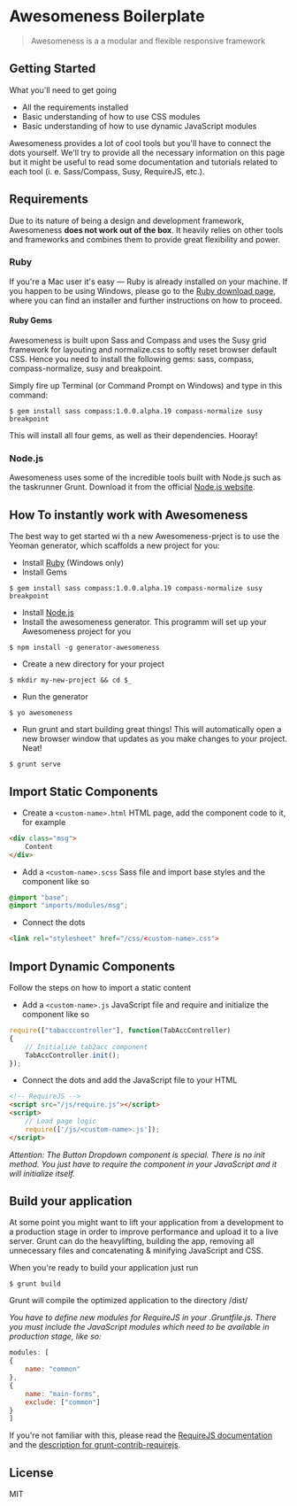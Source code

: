 # Awesomeness Boilerplate

> Awesomeness is a a modular and flexible responsive framework 

## Getting Started

What you'll need to get going

* All the requirements installed
* Basic understanding of how to use CSS modules
* Basic understanding of how to use dynamic JavaScript modules

Awesomeness provides a lot of cool tools but you'll have to connect the dots yourself. We'll try to provide all the necessary information on this page but it might be useful to read some documentation and tutorials related to each tool (i. e. Sass/Compass, Susy, RequireJS, etc.).

## Requirements

Due to its nature of being a design and development framework, Awesomeness **does not work out of the box**. It heavily relies on other tools and frameworks and combines them to provide great flexibility and power.

### Ruby

If you're a Mac user it's easy — Ruby is already installed on your machine. If you happen to be using Windows, please go to the [Ruby download page](http://rubyinstaller.org/), where you can find an installer and further instructions on how to proceed.

#### Ruby Gems

Awesomeness is built upon Sass and Compass and uses the Susy grid framework for layouting and normalize.css to softly reset browser default CSS. Hence you need to install the following gems: sass, compass, compass-normalize, susy and breakpoint.

Simply fire up Terminal (or Command Prompt on Windows) and type in this command:

```shell
$ gem install sass compass:1.0.0.alpha.19 compass-normalize susy breakpoint
```
This will install all four gems, as well as their dependencies. Hooray!

### Node.js

Awesomeness uses some of the incredible tools built with Node.js such as the taskrunner Grunt. Download it from the official [Node.js website](http://nodejs.org/).

## How To instantly work with Awesomeness

The best way to get started wi th a new Awesomeness-prject is to use the Yeoman generator, which scaffolds a new project for you:

- Install [Ruby](http://rubyinstaller.org) (Windows only)
- Install Gems
```shell
$ gem install sass compass:1.0.0.alpha.19 compass-normalize susy breakpoint
```
- Install [Node.js](http://nodejs.org/)
- Install the awesomeness generator. This programm will set up your Awesomeness project for you
```shell
$ npm install -g generator-awesomeness
```
- Create a new directory for your project
```shell
$ mkdir my-new-project && cd $_
```
- Run the generator
```shell
$ yo awesomeness
```
- Run grunt and start building great things! This will automatically open a new browser window that updates as you make changes to your project. Neat!
```shell
$ grunt serve
```

## Import Static Components

- Create a `<custom-name>.html` HTML page, add the component code to it, for example
```html
<div class="msg">
	Content
</div>
```
- Add a `<custom-name>.scss` Sass file and import base styles and the component like so
```css
@import "base";
@import "imports/modules/msg";
```
- Connect the dots
```html
<link rel="stylesheet" href="/css/<custom-name>.css">
```

## Import Dynamic Components

Follow the steps on how to import a static content
- Add a `<custom-name>.js` JavaScript file and require and initialize the component like so
```javascript
require(["tabacccontroller"], function(TabAccController)
{
	// Initialize tab2acc component
	TabAccController.init();
});
```

- Connect the dots and add the JavaScript file to your HTML
```html
<!-- RequireJS -->
<script src="/js/require.js"></script>
<script>
	// Load page logic
	require(['/js/<custom-name>.js']);
</script>
```

*Attention: The Button Dropdown component is special. There is no init method. You just have to require the component in your JavaScript and it will initialize itself.*

## Build your application

At some point you might want to lift your application from a development to a production stage in order to improve performance and upload it to a live server. Grunt can do the heavylifting, building the app, removing all unnecessary files and concatenating & minifying JavaScript and CSS.

When you're ready to build your application just run
```shell
$ grunt build
```
Grunt will compile the optimized application to the directory /dist/

*You have to define new modules for RequireJS in your .Gruntfile.js. There you must include the JavaScript modules which need to be available in production stage, like so:*

```javascript
modules: [
{
	name: "common"
},
{
	name: "main-forms",
	exclude: ["common"]
}
]
```

If you're not familiar with this, please read the [RequireJS documentation](http://requirejs.org/docs/optimization.html#wholemultipage) and the [description for grunt-contrib-requirejs](https://github.com/gruntjs/grunt-contrib-requirejs).

## License

MIT
